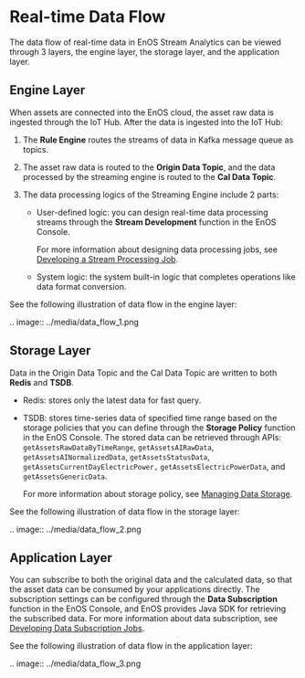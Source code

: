 # Real-time Data Flow

The data flow of real-time data in EnOS Stream Analytics can be viewed through 3 layers, the engine layer, the storage layer, and the application layer.

## Engine Layer

When assets are connected into the EnOS cloud, the asset raw data is ingested through the IoT Hub. After the data is ingested into the IoT Hub:

1. The **Rule Engine** routes the streams of data in Kafka message queue as topics.

2. The asset raw data is routed to the **Origin Data Topic**, and the data processed by the streaming engine is routed to the **Cal Data Topic**.

3. The data processing logics of the Streaming Engine include 2 parts:

   - User-defined logic: you can design real-time data processing streams through the **Stream Development** function in the EnOS Console. 

     For more information about designing data processing jobs, see [Developing a Stream Processing Job](/docs/data-asset/en/dev/howto/stream/index.html).  

   - System logic: the system built-in logic that completes operations like data format conversion.

See the following illustration of data flow in the engine layer:

.. image:: ../media/data_flow_1.png

## Storage Layer

Data in the Origin Data Topic and the Cal Data Topic are written to both **Redis** and **TSDB**.

- Redis: stores only the latest data for fast query.

- TSDB: stores time-series data of specified time range based on the storage policies that you can define through the **Storage Policy** function in the EnOS Console. The stored data can be retrieved through APIs: `getAssetsRawDataByTimeRange`, `getAssetsAIRawData`, `getAssetsAINormalizedData`, `getAssetsStatusData`, `getAssetsCurrentDayElectricPower,` `getAssetsElectricPowerData`, and `getAssetsGenericData`. 

   For more information about storage policy, see [Managing Data Storage](/docs/data-asset/en/latest/howto/storage/index.html).

See the following illustration of data flow in the storage layer:

.. image:: ../media/data_flow_2.png

## Application Layer

You can subscribe to both the original data and the calculated data, so that the asset data can be consumed by your applications directly. The subscription settings can be configured through the **Data Subscription** function in the EnOS Console, and EnOS provides Java SDK for retrieving the subscribed data. For more information about data subscription, see [Developing Data Subscription Jobs](/docs/data-asset/en/latest/howto/obtain/managing_data_subscription.html).

See the following illustration of data flow in the application layer:

.. image:: ../media/data_flow_3.png

<!--end-->
